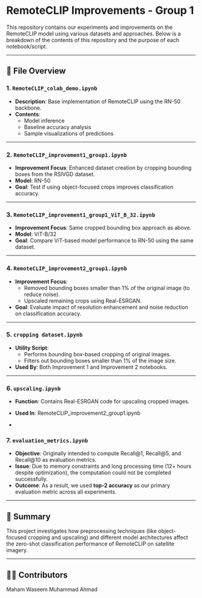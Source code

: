 # RemoteCLIP Improvements - Group 1

This repository contains our experiments and improvements on the RemoteCLIP model using various datasets and approaches. Below is a breakdown of the contents of this repository and the purpose of each notebook/script.

---

## 📁 File Overview

### 1. **`RemoteCLIP_colab_demo.ipynb`**
- **Description**: Base implementation of RemoteCLIP using the RN-50 backbone.
- **Contents**: 
  - Model inference
  - Baseline accuracy analysis
  - Sample visualizations of predictions

---

### 2. **`RemoteCLIP_improvement1_group1.ipynb`**
- **Improvement Focus**: Enhanced dataset creation by cropping bounding boxes from the RSIVGD dataset.
- **Model**: RN-50
- **Goal**: Test if using object-focused crops improves classification accuracy.

---

### 3. **`RemoteCLIP_improvement1_group1_ViT_B_32.ipynb`**
- **Improvement Focus**: Same cropped bounding box approach as above.
- **Model**: ViT-B/32
- **Goal**: Compare ViT-based model performance to RN-50 using the same dataset.

---

### 4. **`RemoteCLIP_improvement2_group1.ipynb`**
- **Improvement Focus**: 
  - Removed bounding boxes smaller than 1% of the original image (to reduce noise).
  - Upscaled remaining crops using Real-ESRGAN.
- **Goal**: Evaluate impact of resolution enhancement and noise reduction on classification accuracy.

---

### 5. **`cropping dataset.ipynb`**
- **Utility Script**: 
  - Performs bounding box-based cropping of original images.
  - Filters out bounding boxes smaller than 1% of the image size.
- **Used By**: Both Improvement 1 and Improvement 2 notebooks.

---

### 6. **`upscaling.ipynb`** 
- **Function**: Contains Real-ESRGAN code for upscaling cropped images.
- **Used In**: RemoteCLIP_improvement2_group1.ipynb

- 
### 7. **`evaluation_metrics.ipynb`**
- **Objective**: Originally intended to compute Recall@1, Recall@5, and Recall@10 as evaluation metrics.
- **Issue**: Due to memory constraints and long processing time (12+ hours despite optimization), the computation could not be completed successfully.
- **Outcome**: As a result, we used **top-2 accuracy** as our primary evaluation metric across all experiments.

---

## 📌 Summary

This project investigates how preprocessing techniques (like object-focused cropping and upscaling) and different model architectures affect the zero-shot classification performance of RemoteCLIP on satellite imagery.

---

## 🧑‍💻 Contributors

Maham Waseem 
Muhammad Ahmad

